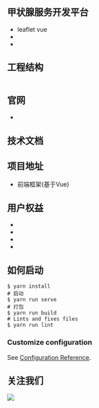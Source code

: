 <!--
 * @Author: siwenfeng
 * @Date: 2019-11-06 14:29:19
 * @LastEditTime: 2019-11-29 15:48:54
 * @Description: this is ....
 -->
## 甲状腺服务开发平台
*  leaflet vue 
* 
* 

## 工程结构
``` 

```

## 官网
* 


## 技术文档

## 项目地址
* 前端框架(基于Vue)

## 用户权益
* 
* 
* 
* 

## 如何启动
```
$ yarn install
# 启动
$ yarn run serve 
# 打包
$ yarn run build
# Lints and fixes files
$ yarn run lint
```
### Customize configuration
See [Configuration Reference](https://cli.vuejs.org/config/).    

## 关注我们
![](wx:sdtzswf)

